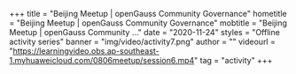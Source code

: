 +++
    title = "Beijing Meetup | openGauss Community Governance"
    hometitle = "Beijing Meetup | openGauss Community Governance"
    mobtitle = "Beijing Meetup | openGauss Community …"
    date = "2020-11-24"
    styles = "Offline activity series"
    banner = "img/video/activity7.png"
    author = ""
    videourl = "https://learningvideo.obs.ap-southeast-1.myhuaweicloud.com/0806meetup/session6.mp4" 
    tag = "activity"
+++